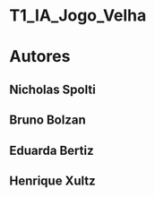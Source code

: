 # T1_IA_Jogo_Velha

# Autores

## Nicholas Spolti

## Bruno Bolzan

## Eduarda Bertiz

## Henrique Xultz

